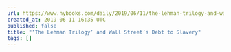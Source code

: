 ```yaml
---
url: https://www.nybooks.com/daily/2019/06/11/the-lehman-trilogy-and-wall-streets-debt-to-slavery/
created_at: 2019-06-11 16:35 UTC
published: false
title: "‘The Lehman Trilogy’ and Wall Street’s Debt to Slavery"
tags: []
---
```



